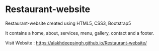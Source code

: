 # Restaurant-website
Restaurant-website created using HTML5, CSS3, Bootstrap5

It contains a home, about, services, menu, gallery, contact and a footer. 

Visit Website : https://alakhdeepsingh.github.io/Restaurant-website/

